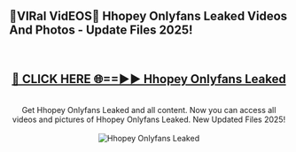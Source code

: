 <h2>🔴VIRal VidEOS🔴 Hhopey Onlyfans Leaked Videos And Photos - Update Files 2025!</h2>
<br>
<div align="center">
<h2><a href="https://virallinks.top/odZfE0" rel="nofollow">🔴 CLICK HERE 🌐==►► Hhopey Onlyfans Leaked</a></h2>
<br>
Get Hhopey Onlyfans Leaked and all content. Now you can access all videos and pictures of Hhopey Onlyfans Leaked. New Updated Files 2025!
<br>
<br>
<a href="https://virallinks.top/odZfE0" rel="nofollow" data-target="animated-image.originalLink"><img src="https://i.imgur.com/dJHk4Zq.gif)" alt="Hhopey Onlyfans Leaked" style="max-width: 100%; display: inline-block;" data-target="animated-image.originalImage"></a>
</div>
<br>
